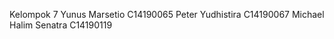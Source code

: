 Kelompok 7 
  Yunus Marsetio C14190065
  Peter Yudhistira C14190067
  Michael Halim Senatra C14190119
